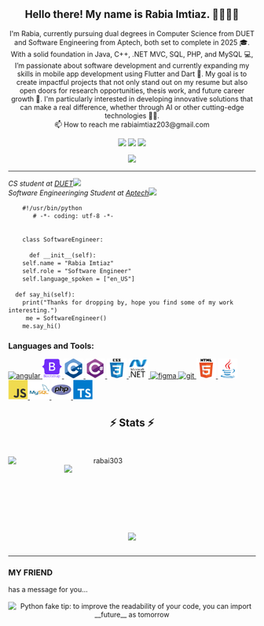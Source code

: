  <p align="center">
</p>
<h2 align="center">Hello there! My name is Rabia Imtiaz. 👋👩🏻‍💻</h2>
<p align="center">I'm Rabia, currently pursuing dual degrees in Computer Science from DUET and Software Engineering from Aptech, both set to complete in 2025 🎓. With a solid foundation in Java, C++, .NET MVC, SQL, PHP, and MySQL 💻, I’m passionate about software development and currently expanding my skills in mobile app development using Flutter and Dart 📱. My goal is to create impactful projects that not only stand out on my resume but also open doors for research opportunities, thesis work, and future career growth 🚀. I'm particularly interested in developing innovative solutions that can make a real difference, whether through AI or other cutting-edge technologies 🤖✨.
<br> 📫 How to reach me rabiaimtiaz203@gmail.com
</p>

<p align="center"><a href="https://twitter.com/shini8mi"><img src="https://img.shields.io/badge/twitter-%231DA1F2.svg?&style=for-the-badge&logo=twitter&logoColor=white" height=25></a> <a href="https://www.linkedin.com/in/rabia-imtiaz/"><img src="https://img.shields.io/badge/linkedin-%230077B5.svg?&style=for-the-badge&logo=linkedin&logoColor=white" height=25></a>
  <a href="https://github.com/rabia303?tab=repositories">
    <img src="https://badges.pufler.dev/repos/rabia303?style=flat-square&color=black&logo=github">
  </a>
</p>
<p align="center">
<a href="https://github.com/rabia303"><img src="https://img.shields.io/github/followers/rabia303?style=social"></a>
</p>

<hr>

<p><em>CS student at <a href="#">DUET</a><img src="https://media.giphy.com/media/fYSnHlufseco8Fh93Z/giphy.gif" width="30"></br>Software Engineeringing Student at <a href="#">Aptech</a><img src="https://media.giphy.com/media/WUlplcMpOCEmTGBtBW/giphy.gif" width="30"> 
</em></p>



        #!/usr/bin/python
           # -*- coding: utf-8 -*-


        class SoftwareEngineer:

          def __init__(self):
        self.name = "Rabia Imtiaz"
        self.role = "Software Engineer"
        self.language_spoken = ["en_US"]

      def say_hi(self):
        print("Thanks for dropping by, hope you find some of my work interesting.")
         me = SoftwareEngineer()
        me.say_hi()

<h3 align="left">Languages and Tools:</h3>
<p align="left"> <a href="https://angular.io" target="_blank" rel="noreferrer"> <img src="https://angular.io/assets/images/logos/angular/angular.svg" alt="angular" width="40" height="40"/> </a> <a href="https://getbootstrap.com" target="_blank" rel="noreferrer"> <img src="https://raw.githubusercontent.com/devicons/devicon/master/icons/bootstrap/bootstrap-plain-wordmark.svg" alt="bootstrap" width="40" height="40"/> </a> <a href="https://www.w3schools.com/cpp/" target="_blank" rel="noreferrer"> <img src="https://raw.githubusercontent.com/devicons/devicon/master/icons/cplusplus/cplusplus-original.svg" alt="cplusplus" width="40" height="40"/> </a> <a href="https://www.w3schools.com/cs/" target="_blank" rel="noreferrer"> <img src="https://raw.githubusercontent.com/devicons/devicon/master/icons/csharp/csharp-original.svg" alt="csharp" width="40" height="40"/> </a> <a href="https://www.w3schools.com/css/" target="_blank" rel="noreferrer"> <img src="https://raw.githubusercontent.com/devicons/devicon/master/icons/css3/css3-original-wordmark.svg" alt="css3" width="40" height="40"/> </a> <a href="https://dotnet.microsoft.com/" target="_blank" rel="noreferrer"> <img src="https://raw.githubusercontent.com/devicons/devicon/master/icons/dot-net/dot-net-original-wordmark.svg" alt="dotnet" width="40" height="40"/> </a> <a href="https://www.figma.com/" target="_blank" rel="noreferrer"> <img src="https://www.vectorlogo.zone/logos/figma/figma-icon.svg" alt="figma" width="40" height="40"/> </a> <a href="https://git-scm.com/" target="_blank" rel="noreferrer"> <img src="https://www.vectorlogo.zone/logos/git-scm/git-scm-icon.svg" alt="git" width="40" height="40"/> </a> <a href="https://www.w3.org/html/" target="_blank" rel="noreferrer"> <img src="https://raw.githubusercontent.com/devicons/devicon/master/icons/html5/html5-original-wordmark.svg" alt="html5" width="40" height="40"/> </a> <a href="https://www.java.com" target="_blank" rel="noreferrer"> <img src="https://raw.githubusercontent.com/devicons/devicon/master/icons/java/java-original.svg" alt="java" width="40" height="40"/> </a> <a href="https://developer.mozilla.org/en-US/docs/Web/JavaScript" target="_blank" rel="noreferrer"> <img src="https://raw.githubusercontent.com/devicons/devicon/master/icons/javascript/javascript-original.svg" alt="javascript" width="40" height="40"/> </a> <a href="https://www.mysql.com/" target="_blank" rel="noreferrer"> <img src="https://raw.githubusercontent.com/devicons/devicon/master/icons/mysql/mysql-original-wordmark.svg" alt="mysql" width="40" height="40"/> </a> <a href="https://www.php.net" target="_blank" rel="noreferrer"> <img src="https://raw.githubusercontent.com/devicons/devicon/master/icons/php/php-original.svg" alt="php" width="40" height="40"/> </a> <a href="https://www.typescriptlang.org/" target="_blank" rel="noreferrer"> <img src="https://raw.githubusercontent.com/devicons/devicon/master/icons/typescript/typescript-original.svg" alt="typescript" width="40" height="40"/> </a> </p>


<h2 align="center">⚡ Stats ⚡</h2>
<br>
<p align=center>
  <div align=center>
    <a href="[https://streak-stats.demolab.com/?user=rabia303&theme=transparent](https://github-readme-stats.vercel.app/api?username=rabia303&theme=vue-dark&show_icons=true&hide_border=true&count_private=true)" title="Go to Source">
      <img align="left" width=390 src="https://github-readme-stats.vercel.app/api?username=rabia303&theme=vue-dark&show_icons=true&hide_border=true&count_private=true" alt="rabai303" />
    </a>
    <a href="https://github.com/rabia303/github-readme-stats" title="Go to Source">
      <img align="right" width=390 src="https://github-readme-stats.vercel.app/api?username=rabia303&show_icons=true&theme=react&border_color=61dafb&hide_border=true" />
    </a>
  </div>
  <br><br><br><br><br><br><br><br><br>
  <div align=center>
    <a href="https://github.com/rabia303/github-readme-stats">
      <img height=200 align="center" src="https://github-readme-stats.vercel.app/api/top-langs/?username=rabia303&hide=c%23,powershell,Mathematica,Ruby,Objective-C,Objective-C%2b%2b,Cuda&title_color=61dafb&text_color=ffffff&icon_color=61dafb&bg_color=20232a&langs_count=8&layout=compact&border_color=61dafb&hide_border=true&size_weight=0.5&count_weight=0.5" />
    </a>
  </div>
  <br>

</p>

<hr>
<h3>MY FRIEND</h3>
has a message for you...

<br>
<br>
<div align="center">
  <img src="https://user-images.githubusercontent.com/38964964/167205200-026483f2-8b0f-4101-b76f-96347a246889.png" width="50%" alt="Python fake tip: to improve the readability of your code, you can import __future__ as tomorrow">
</div>
<br>
